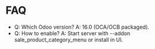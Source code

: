 # FAQ

- Q: Which Odoo version? A: 16.0 (OCA/OCB packaged).
- Q: How to enable? A: Start server with --addon sale_product_category_menu or install in UI.

